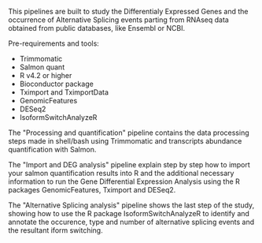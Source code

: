 This pipelines are built to study the Differentialy Expressed Genes and the occurrence of Alternative Splicing events parting from RNAseq data obtained from public databases, like Ensembl or NCBI.

Pre-requirements and tools:
- Trimmomatic
- Salmon quant
- R v4.2 or higher
- Bioconductor package
- Tximport and TximportData
- GenomicFeatures
- DESeq2
- IsoformSwitchAnalyzeR

The "Processing and quantification" pipeline contains the data processing steps made in shell/bash using Trimmomatic and transcripts abundance quantification with Salmon.

The "Import and DEG analysis" pipeline explain step by step how to import your salmon quantification results into R and the additional necessary information to run the Gene Differential Expression Analysis using the R packages GenomicFeatures, Tximport and DESeq2.

The "Alternative Splicing analysis" pipeline shows the last step of the study, showing how to use the R package IsoformSwitchAnalyzeR to identify and annotate the occurence, type and number of alternative splicing events and the resultant iform switching. 

